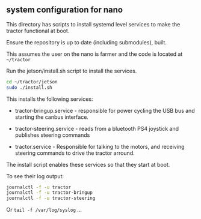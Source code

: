 system configuration for nano
-----------------------------

This directory has scripts to install systemd level services to make
the tractor functional at boot.

Ensure the repository is up to date (including submodules), built.

This assumes the user on the nano is farmer and the code is located at ``~/tractor``


Run the jetson/install.sh script to install the services.
```bash
cd ~/tractor/jetson
sudo ./install.sh
```

This installs the following services:

- tractor-bringup.service - responsible for power cycling the USB bus
  and starting the canbus interface.

- tractor-steering.service - reads from a bluetooth PS4 joystick and
  publishes steering commands

- tractor.service - Responsible for talking to the motors, and
  receiving steering commands to drive the tractor arround.


The install script enables these services so that they start at boot.

To see their log output:

```bash
journalctl -f -u tractor
journalctl -f -u tractor-bringup
journalctl -f -u tractor-steering
```

Or ``tail -f /var/log/syslog`` ...

